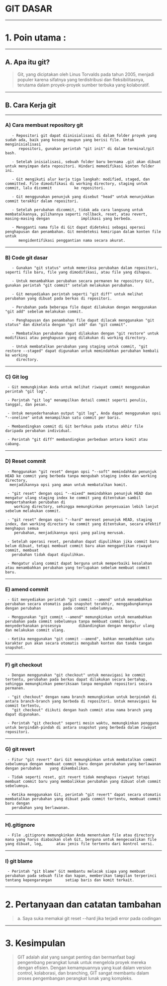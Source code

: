 # GIT DASAR  

---

# **1. Poin utama :**

---
   
## **A. Apa itu git?**

 >    Git, yang diciptakan oleh Linus Torvalds pada tahun 2005, menjadi populer karena
      sifatnya yang terdistribusi dan fleksibilitasnya, terutama dalam proyek-proyek sumber
      terbuka yang kolaboratif.
 
---

## **B. Cara Kerja git**

---
 
### A) **Cara membuat repository git**
  ```
     - Repositori git dapat diinisialisasi di dalam folder proyek yang sudah ada, baik yang kosong maupun yang berisi file. Untuk menginisialisasi       
        repositori, gunakan perintah "git init" di dalam terminal/git bash.
  
     - Setelah inisialisasi, sebuah folder baru bernama .git akan dibuat untuk menyimpan data repositori. Hindari memodifikasi konten folder ini.
  
     - Git mengikuti alur kerja tiga langkah: modified, staged, dan committed. File dimodifikasi di working directory, staging untuk commit, lalu dicommit          ke repositori.
  
     - Git menggunakan penunjuk yang disebut "head" untuk menunjukkan commit terakhir dalam repositori.
  
     - Setelah perubahan dicommit, tidak ada cara langsung untuk membatalkannya, pilihannya seperti rollback, reset, atau revert, masing-masing dengan              implikasi yang berbeda.
  
     - Mengganti nama file di Git dapat dideteksi sebagai operasi penghapusan dan penambahan. Git mendeteksi kemiripan dalam konten file untuk             
        mengidentifikasi penggantian nama secara akurat.
```
   ---

### **B) Code git dasar**
  ```
     - Gunakan "git status" untuk memeriksa perubahan dalam repositori, seperti file baru, file yang dimodifikasi, atau file yang dihapus.
  
     - Untuk menambahkan perubahan secara permanen ke repository Git, gunakan perintah "git commit" setelah melakukan perubahan.
  
     - Git menyediakan perintah seperti "git diff" untuk melihat perubahan yang dibuat pada berkas di repositori.
  
     - Perubahan pada beberapa file dapat dilakukan dengan menggunakan "git add" sebelum melakukan commit.
  
     - Penghapusan dan penambahan file dapat dilacak menggunakan "git status" dan dikelola dengan "git add" dan "git commit".
  
     - Membatalkan perubahan dapat dilakukan dengan "git restore" untuk modifikasi atau penghapusan yang dilakukan di working directory.
  
     - Untuk membatalkan perubahan yang staging untuk commit, "git restore --staged" dapat digunakan untuk memindahkan perubahan kembali ke working    
       directory.
  ```
---

### **C) Git log**
 ```
  - Git memungkinkan Anda untuk melihat riwayat commit menggunakan perintah "git log".
  
  - Perintah "git log" menampilkan detail commit seperti penulis, tanggal, dan pesan.
  
  - Untuk menyederhanakan output "git log", Anda dapat menggunakan opsi "--oneline" untuk menampilkan satu commit per baris.
  
  - Membandingkan commit di Git berfokus pada status akhir file daripada perubahan individual.
  
  - Perintah "git diff" membandingkan perbedaan antara komit atau cabang.
  ```
---
### **D) Reset commit**
```
 - Menggunakan "git reset" dengan opsi "--soft" memindahkan penunjuk HEAD ke commit yang berbeda tanpa mengubah staging index dan working directory,       
  menjadikannya opsi yang aman untuk membatalkan komit.
 
 - "git reset" dengan opsi "--mixed" memindahkan penunjuk HEAD dan mengatur ulang staging index ke commit yang ditentukan sambil mempertahankan perubahan di 
    working directory, sehingga memungkinkan penyesuaian lebih lanjut sebelum melakukan commit.
 
 - "git reset" dengan opsi "--hard" mereset penunjuk HEAD, staging index, dan working directory ke commit yang ditentukan, secara efektif menghapus semua 
    perubahan, menjadikannya opsi yang paling merusak.
 
 - Setelah operasi reset, perubahan dapat dipulihkan jika commit baru belum dibuat, tetapi membuat commit baru akan menggantikan riwayat commit, membuat 
   perubahan tidak dapat dipulihkan.
 
 - Mengatur ulang commit dapat berguna untuk memperbaiki kesalahan atau menambahkan perubahan yang terlupakan sebelum membuat commit baru.
```
---

### **E) amend commit**
```
 - Git menyediakan perintah "git commit --amend" untuk menambahkan perubahan secara otomatis pada snapshot terakhir, menggabungkannya dengan perubahan          pada commit sebelumnya.
 
 - Menggunakan "git commit --amend" memungkinkan untuk menambahkan perubahan pada commit sebelumnya tanpa membuat commit baru, menyederhanakan prosesnya        dibandingkan dengan mengatur ulang dan melakukan commit ulang.
 
 - Ketika menggunakan "git commit --amend", bahkan menambahkan satu karakter pun akan secara otomatis mengubah konten dan tanda tangan snapshot.
```
---

### **F) git checkout**
```
 - Dengan menggunakan "git checkout" untuk menavigasi ke commit tertentu, perubahan pada berkas dapat dilakukan secara bertahap, sehingga memungkinkan pemeriksaan tanpa mengubah repositori secara permanen.
 
 - "git checkout" dengan nama branch memungkinkan untuk berpindah di antara branch-branch yang berbeda di repositori. Untuk menavigasi ke commit tertentu, 
   "git checkout" diikuti dengan hash commit atau nama branch yang dapat digunakan.
 
 - Perintah "git checkout" seperti mesin waktu, memungkinkan pengguna untuk berpindah-pindah di antara snapshot yang berbeda dalam riwayat repositori.
```
---

### **G) git revert**
```
 - Fitur "git revert" dari Git memungkinkan untuk membatalkan commit sebelumnya dengan membuat commit baru dengan perubahan yang berlawanan dengan perubahan    yang dikembalikan.
 
 - Tidak seperti reset, git revert tidak menghapus riwayat tetapi membuat commit baru yang membalikkan perubahan yang dibuat oleh commit sebelumnya.
 
 - Ketika menggunakan Git, perintah "git revert" dapat secara otomatis membatalkan perubahan yang dibuat pada commit tertentu, membuat commit baru dengan 
   perubahan yang berlawanan.
```
---
### **H).gitignore**
```
 - File .gitignore memungkinkan Anda menentukan file atau directory mana yang harus diabaikan oleh Git, berguna untuk mengecualikan file yang dibuat, log,      atau jenis file tertentu dari kontrol versi.
```
---

### **I) git blame**
```
 - Perintah "git blame" Git membantu melacak siapa yang membuat perubahan pada sebuah file dan kapan, memberikan tampilan terperinci tentang kepengarangan      setiap baris dan komit terkait.
```
---

# **2. Pertanyaan dan catatan tambahan**

 > a. Saya suka memakai git reset --hard jika terjadi error pada codingan
   

--- 

# **3. Kesimpulan**
 >  GIT adalah alat yang sangat penting dan bermanfaat bagi pengembang perangkat lunak untuk mengelola 
    proyek mereka dengan efisien. Dengan kemampuannya yang kuat dalam version control, 
    kolaborasi, dan branching, GIT sangat membantu dalam proses pengembangan perangkat lunak yang kompleks.


 
 
   
